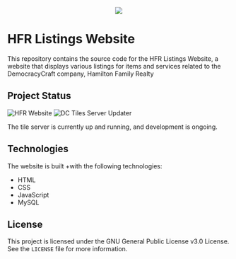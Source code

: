 <p align="center">
  <img src="https://imgs.milklegend.xyz/hamilton-realty-200x200.png"><br>
</p>

# HFR Listings Website

This repository contains the source code for the HFR Listings Website, a website that displays various listings for items and services related to the DemocracyCraft company, Hamilton Family Realty

## Project Status

![HFR Website](https://cronitor.io/badges/PlMGOl/production/wH8tHbzcFOkvzyQ0dDhpLeLwfa8.svg) ![DC Tiles Server Updater](https://cronitor.io/badges/41gGNN/production/8LIlGS9YJZpMQ-3p-MtXB5RAvbU.svg)

The tile server is currently up and running, and development is ongoing.

## Technologies

The website is built +with the following technologies:

- HTML
- CSS
- JavaScript
- MySQL

## License

This project is licensed under the GNU General Public License v3.0 License. See the `LICENSE` file for more information.

